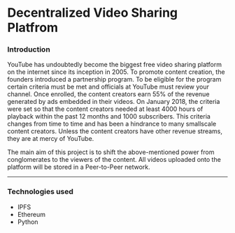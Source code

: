 # Decentralized Video Sharing Platfrom

### Introduction

YouTube has undoubtedly become the biggest free video sharing platform on the internet since its inception in 2005. To promote content creation, the founders introduced a partnership program. To be eligible for the program certain criteria must be met and officials at YouTube must review your channel. Once enrolled, the content creators earn 55% of the revenue generated by ads embedded in their videos. On January 2018, the criteria were set so that the content creators needed at least 4000 hours of playback within the past 12 months and 1000 subscribers. This criteria changes from time to time and has been a hindrance to many smallscale content creators. Unless the content creators have other revenue streams, they are at mercy of YouTube. 

The main aim of this project is to shift the above-mentioned power from conglomerates to the viewers of the content. All videos uploaded onto the platform will be stored in a Peer-to-Peer network.


-----

### Technologies used 

- IPFS
- Ethereum
- Python
